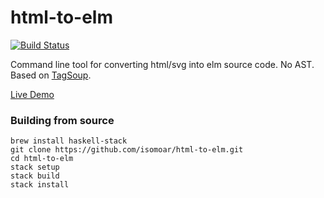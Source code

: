# html-to-elm

[![Build Status](https://travis-ci.org/mattjbray/servant-elm.svg?branch=master)](https://travis-ci.org/isomoar/servant-elm)

Command line tool for converting html/svg into elm source code. No AST. Based on [TagSoup](http://hackage.haskell.org/package/tagsoup).

[Live Demo](http://html-to-elm.herokuapp.com)

### Building from source
```
brew install haskell-stack
git clone https://github.com/isomoar/html-to-elm.git
cd html-to-elm
stack setup
stack build
stack install
```


